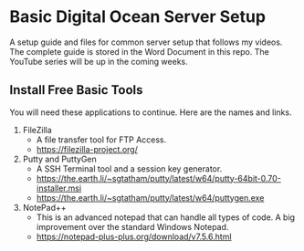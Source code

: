 # Basic Digital Ocean Server Setup
A setup guide and files for common server setup that follows my videos. The complete guide is stored in the Word Document in this repo. The YouTube series will be up in the coming weeks.

## Install Free Basic Tools
You will need these applications to continue. Here are the names and links.

1. FileZilla
    - A file transfer tool for FTP Access.
    - https://filezilla-project.org/
2. Putty and PuttyGen
    - A SSH Terminal tool and a session key generator.
    - https://the.earth.li/~sgtatham/putty/latest/w64/putty-64bit-0.70-installer.msi
    - https://the.earth.li/~sgtatham/putty/latest/w64/puttygen.exe
3. NotePad++
    - This is an advanced notepad that can handle all types of code. A big improvement over the standard Windows Notepad.
    - https://notepad-plus-plus.org/download/v7.5.6.html
